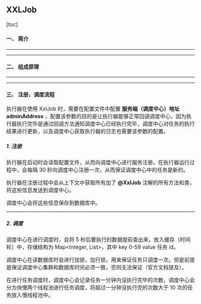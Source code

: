 ## XXLJob

[toc]

#### 一、 简介





---

---

#### 二、 组成原理



---

---

#### 三、 注册、调度流程

执行器在使用 XxlJob 时，需要在配置文件中配置 **服务端（调度中心）地址adminAddress** ，配置该参数的目的是让执行器能够正常回调调度中心，因为执行器执行完毕是通过回调方法通知调度中心已经执行完毕，调度中心对任务的执行结果进行更新，以及调度中心获取执行器的日志也需要该参数的配置。



##### 1. 注册

执行器在启动时会读取配置文件，从而向调度中心进行服务注册，在执行器运行过程中，会每隔 30 秒向调度中心注册一次，从而保证调度中心中的任务是新的。

执行器在注册过程中会从上下文中获取所有加了 **@XxlJob** 注解的所有方法和类，将这些信息发送到调度中心。

调度中心会将这些信息保存到数据库中。

---

##### 2. 调度

调度中心在进行调度时，会将 5 秒后要执行的数据提前查出来，放入缓存（时间轮）中，存储结构为 Map<Integer, List<String>>，其中 key 0-59   value 任务 id。

调度中心在读数据库时会进行加锁，加行锁，用来保证任务只调度一次。但是前提是保证调度中心集群和数据库时间必须一致，否则无法保证（官方文档提及）。

在进行任务调度时，调度中心会记录任务一分钟内没执行完毕的次数，调度中心会分为快慢两个线程池进行任务调度，将超过一分钟没执行完的次数大于 10 次的任务放入慢线程池中。



